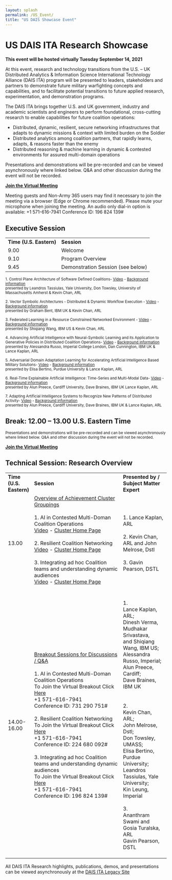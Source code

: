 ```yaml
---
layout: splash
permalink: /US_Event/
title: "US DAIS Showcase Event"
---
```


# US DAIS ITA Research Showcase
**This event will be hosted virtually Tuesday September 14, 2021**

At this event, research and technology transitions from the U.S. – UK Distributed Analytics & Information Science International Technology Alliance (DAIS ITA) program will be presented to leaders, stakeholders and partners to demonstrate future military warfighting concepts and capabilities, and to facilitate potential transitions to future applied research, experimentation, and demonstration programs.

The DAIS ITA brings together U.S. and UK government, industry and academic scientists and engineers to perform foundational, cross-cutting research to enable
capabilities for future coalition operations:
* Distributed, dynamic, resilient, secure networking infrastructures that adapts to dynamic missions & context with limited burden on the Soldier
* Distributed analytics among coalition partners, that rapidly learns, adapts, & reasons faster than the enemy
* Distributed reasoning & machine learning in dynamic & contested environments for assured multi-domain operations

Presentations and demonstrations will be pre-recorded and can be viewed asynchronously where linked below. Q&A and other discussion during the event will not be recorded.

**[Join the Virtual Meeting](https://dod.teams.microsoft.us/l/meetup-join/19%3adod%3ameeting_0fed6cfc8ae7410c9a276784fcc93562%40thread.v2/0?context=%7b%22Tid%22%3a%22fae6d70f-954b-4811-92b6-0530d6f84c43%22%2c%22Oid%22%3a%22a6694193-6939-40c0-ad1d-9576c75ac310%22%7d)**

Meeting guests and Non-Army 365 users may find it necessary to join the meeting via a browser (Edge or Chrome recommended). Please mute your microphone when joining the meeting. An audio only dial-in option is available:
+1 571-616-7941   Conference ID: 196 824 139#

## Executive Session

<table>
  <tbody>
    <tr>
      <td><b>Time (U.S. Eastern)</b></td>
      <td><b>Session</b></td>
    </tr>
    <tr>
      <td>9.00</td>
      <td>Welcome</td>
    </tr>
    <tr>
      <td>9.10</td>
      <td>Program Overview</td>
    </tr>
    <tr>
      <td>9.45</td>
      <td>Demonstration Session (see below)</td>     
    </tr>
  </tbody>
</table>


<sub>1.	Control Plane Architecture of Software Defined Coalitions- [Video](https://ibm.box.com/v/Showcase-2a08-video) - [Background information](/2a08/)<br>
    presented by Leandros Tassiulas, Yale University, Don Towsley, University of Massachusetts Amherst & Kevin Chan, ARL

<sub>2.	Vector Symbolic Architectures - Distributed & Dynamic Workflow Execution - [Video](https://ibm.box.com/v/Showcase-1a11-US-video) - [Background information](/1a11/)<br> 
    presented by Graham Bent, IBM UK & Kevin Chan, ARL
  
 <sub>3.	Federated Learning in a Resource Constrained Networked Environment - [Video](https://ibm.box.com/v/Showcase-1a08-video) - [Background information](/1a08/)<br>
    presented by Shiqiang Wang, IBM US & Kevin Chan, ARL

<sub>4.	Advancing Artificial Intelligence with Neural-Symbolic Learning and its Application to Generative Policies in Distributed Coalition Operations- [Video](https://ibm.box.com/v/Showcase-1c02-video) - [Background information](/1c02/)<br>
    presented by Alessandra Russo, Imperial College London, Dan Cunnington, IBM UK & Lance Kaplan, ARL   
   
<sub>5.	Adversarial Domain Adaptation Learning for Accelerating Artificial Intelligence Based Military Solutions- [Video](https://ibm.box.com/v/Showcase-2c01-video) - [Background information](/2c01/)<br>
    presented by Elisa Bertino, Purdue University  & Lance Kaplan, ARL

<sub>6.	Real-Time Explainable Artificial Intelligence: Time-Series and Multi-Modal Data- [Video](https://ibm.box.com/v/Showcase-1d01-video) - [Background information](/1d01/)<br>
    presented by Alun Preece, Cardiff University, Dave Braines, IBM UK Lance Kaplan, ARL

<sub>7.	Adapting Artificial Intelligence Systems to Recognize New Patterns of Distributed Activity- [Video](https://ibm.box.com/v/Showcase-1c16-video) - [Background information](/1c16/)<br>
    presented by Alun Preece, Cardiff University, Dave Braines, IBM UK & Lance Kaplan, ARL</sub>

## Break: 12.00 – 13.00 U.S. Eastern Time<br>

<sub>Presentations and demonstrations will be pre-recorded and can be viewed asynchronously where linked below. Q&A and other discussion during the event will not be recorded.<br>

**[Join the Virtual Meeting](https://dod.teams.microsoft.us/l/meetup-join/19%3adod%3ameeting_0fed6cfc8ae7410c9a276784fcc93562%40thread.v2/0?context=%7b%22Tid%22%3a%22fae6d70f-954b-4811-92b6-0530d6f84c43%22%2c%22Oid%22%3a%22a6694193-6939-40c0-ad1d-9576c75ac310%22%7d)**
  
## Technical Session: Research Overview
<table>
   <col style="width: 10%;">
   <col style="width: 60%;">
   <col style="width: 30%;">
   <tbody>
    <tr>
      <td><b>Time (U.S. Eastern)</b></td>
      <td><b>Session&nbsp;&nbsp;&nbsp;&nbsp;&nbsp;&nbsp;&nbsp;</b></td>
      <td><b>Presented by / Subject Matter Expert</b></td>
    </tr>
    <tr>
      <td>13.00</td>
      <td><u>Overview of Achievement Cluster Groupings</u><br><br>        
      1. AI in Contested Multi-Doman Coalition Operations<br>
        <a href="">
          Video</a> - 
        <a href="https://dais-legacy.org/AI_Cluster/">
          Cluster Home Page</a><br><br>
      2. Resilient Coalition Networking<br>
         <a href="">
          Video</a> - 
        <a href="https://dais-legacy.org/Resiliant_Cluster/">
          Cluster Home Page</a><br><br>
      3. Integrating ad hoc Coalition teams and understanding dynamic audiences<br>
         <a href="">
          Video</a> - 
        <a href="https://dais-legacy.org/Integrating_Cluster/">
          Cluster Home Page</a><br><br>
        </td>
      <td><br>
      1. Lance Kaplan, ARL<br><br>
      2. Kevin Chan, ARL and John Melrose, Dstl<br><br>
      3. Gavin Pearson, DSTL<br><br></td>
    </tr>
    <tr>
      <td>14.00-16.00</td>
      <td><u>Breakout Sessions for Discussions / Q&A</u><br><br>
        1.	AI in Contested Multi-Doman Coalition Operations<br>
          To Join the Virtual Breakout Click 
        <a href="https://dod.teams.microsoft.us/l/meetup-join/19%3adod%3ameeting_c329a1a018a046379a57f3635b035b5e%40thread.v2/0?context=%7b%22Tid%22%3a%22fae6d70f-954b-4811-92b6-0530d6f84c43%22%2c%22Oid%22%3a%22a6694193-6939-40c0-ad1d-9576c75ac310%22%7d">Here</a><br>
        +1 571-616-7941<br>
        Conference ID: 731 290 751#<br><br>
         2. Resilient Coalition Networking<br>
              To Join the Virtual Breakout Click <a href="https://dod.teams.microsoft.us/l/meetup-join/19%3adod%3ameeting_1ba6e09eb30c44dbb0f8e92d31529999%40thread.v2/0?context=%7b%22Tid%22%3a%22fae6d70f-954b-4811-92b6-0530d6f84c43%22%2c%22Oid%22%3a%22a6694193-6939-40c0-ad1d-9576c75ac310%22%7d">Here</a><br>
    +1 571-616-7941<br>
     Conference ID: 224 680 092#<br><br>
         3.	Integrating ad hoc Coalition teams and understanding dynamic audiences<br>
              To Join the Virtual Breakout Click <a href="https://dod.teams.microsoft.us/l/meetup-join/19%3adod%3ameeting_0fed6cfc8ae7410c9a276784fcc93562%40thread.v2/0?context=%7b%22Tid%22%3a%22fae6d70f-954b-4811-92b6-0530d6f84c43%22%2c%22Oid%22%3a%22a6694193-6939-40c0-ad1d-9576c75ac310%22%7d">Here</a><br>
  +1 571-616-7941<br>
  Conference ID: 196 824 139#<br></td> 
      <td><br>
      1. <br>Lance Kaplan, ARL;<br> Dinesh Verma, Mudhakar Srivastava,<br> and Shiqiang Wang, IBM US;<br> Alessandra Russo, Imperial;<br> Alun Preece, Cardiff;<br> Dave Braines, IBM UK<br><br><br>
      2. <br>Kevin Chan, ARL;<br>John Melrose, Dstl;<br>Don Towsley, UMASS; <br>Elisa Bertino, Purdue University; <br>Leandros Tassiulas, Yale University; <br>Kin Leung, Imperial<br><br>
      3. <br>Ananthram Swami and Gosia Turalska, ARL<br>Gavin Pearson, DSTL<br><br></td>
    </tr>
  </tbody>
</table>

All DAIS ITA Research highlights, publications, demos, and presentations can be viewed asynchronously at the [DAIS ITA Legacy Site](https://dais-legacy.org/)
  

